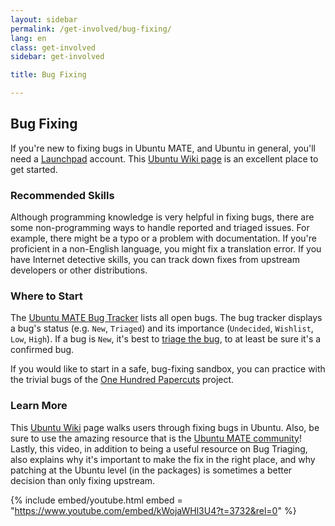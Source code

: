 ```yaml
---
layout: sidebar
permalink: /get-involved/bug-fixing/
lang: en
class: get-involved
sidebar: get-involved

title: Bug Fixing

---
```


## Bug Fixing

If you're new to fixing bugs in Ubuntu MATE, and Ubuntu in general, you'll need
a [Launchpad](https://bugs.launchpad.net/+login) account. This
[Ubuntu Wiki page](https://wiki.ubuntu.com/HelpingWithBugs) is an excellent
place to get started.

### Recommended Skills

Although programming knowledge is very helpful in fixing bugs, there are some
non-programming ways to handle reported and triaged issues. For example, there
might be a typo or a problem with documentation. If you're proficient in a
non-English language, you might fix a translation error. If you have Internet
detective skills, you can track down fixes from upstream developers or other
distributions.

### Where to Start

The [Ubuntu MATE Bug Tracker](https://bugs.launchpad.net/ubuntu-mate) lists all
open bugs. The bug tracker displays a bug's status (e.g. `New`, `Triaged`) and
its importance (`Undecided`, `Wishlist`, `Low`, `High`). If a bug is `New`, it's
best to [triage the bug](/get-involved/bug-triage/), to at least be sure it's a
confirmed bug.

If you would like to start in a safe, bug-fixing sandbox, you can practice with
the trivial bugs of the [One Hundred Papercuts](https://launchpad.net/hundredpapercuts)
project.

### Learn More

This [Ubuntu Wiki](https://wiki.ubuntu.com/Bugs/HowToFix) page walks users through fixing bugs in Ubuntu.
Also, be sure to use the amazing resource that is the [Ubuntu MATE community](https://ubuntu-mate.community/c/support/10)!
Lastly, this video, in addition to being a useful resource on Bug
Triaging, also explains why it's important to make the fix in the right place,
and why patching at the Ubuntu level (in the packages) is sometimes a better
decision than only fixing upstream.

{% include embed/youtube.html embed = "https://www.youtube.com/embed/kWojaWHl3U4?t=3732&rel=0" %}
